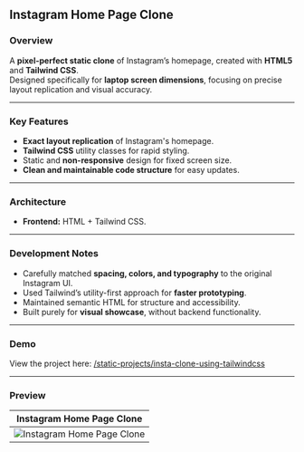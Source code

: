 ## Instagram Home Page Clone

### Overview
A **pixel-perfect static clone** of Instagram’s homepage, created with **HTML5** and **Tailwind CSS**.  
Designed specifically for **laptop screen dimensions**, focusing on precise layout replication and visual accuracy.

---

### Key Features
- **Exact layout replication** of Instagram's homepage.
- **Tailwind CSS** utility classes for rapid styling.
- Static and **non-responsive** design for fixed screen size.
- **Clean and maintainable code structure** for easy updates.

---

### Architecture
- **Frontend:** HTML + Tailwind CSS.

---

### Development Notes
- Carefully matched **spacing, colors, and typography** to the original Instagram UI.
- Used Tailwind’s utility-first approach for **faster prototyping**.
- Maintained semantic HTML for structure and accessibility.
- Built purely for **visual showcase**, without backend functionality.

---

### Demo
View the project here: [/static-projects/insta-clone-using-tailwindcss](/static-projects/insta-clone-using-tailwindcss)  

---

### Preview
| Instagram Home Page Clone |
| ------------------------- |
| ![Instagram Home Page Clone](/projects/instaclone.png) |
